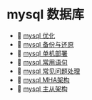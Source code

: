 # mysql 数据库

* 📄 [mysql 优化](siyuan://blocks/20230610173810-vwrax7j)
* 📄 [mysql 备份与还原](siyuan://blocks/20230610173801-huzfh6b)
* 📄 [mysql 单机部署](siyuan://blocks/20230610173758-9h9abmc)
* 📄 [mysql 常用语句](siyuan://blocks/20230610173758-va8386y)
* 📄 [mysql 常见问题处理](siyuan://blocks/20230610173740-kxei3zi)
* 📄 [mysql MHA架构](siyuan://blocks/20230610173714-m4q2q53)
* 📄 [mysql 主从架构](siyuan://blocks/20230610173614-2rznm0a)

‍
